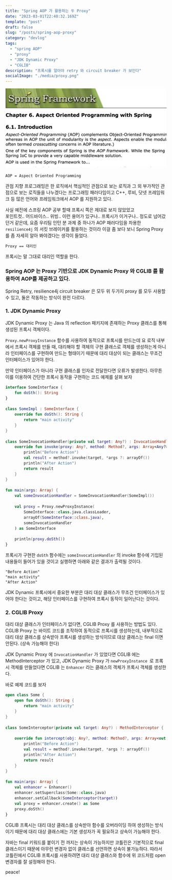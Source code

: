 ```yaml
---
title: "Spring AOP 가 활용하는 두 Proxy"
date: "2023-03-01T22:40:32.169Z"
template: "post"
draft: false
slug: "/posts/spring-aop-proxy"
category: "devlog"
tags:
  - "spring AOP"
  - "proxy"
  - "JDK Dynamic Proxy"
  - "CGLIB"
description: "프록시를 알아야 retry 와 circuit breaker 가 보인다"
socialImage: "./media/proxy.png"
---
```


![proxy](./media/proxy.png)

`AOP = Aspect Oriented Programming`

관점 지향 프로그래밍은 한 로직에서 핵심적인 관점으로 보는 로직과 그 외 부가적인 관점으로 보는 로직들을 나누겠다는 프로그래밍 패러다임이고 C++, 루비, 닷넷 프레임워크 등 많은 언어와 프레임워크에서 AOP 를 지원하고 있다.

사실 예전에 스프링 AOP 공부 할때 프록시 쪽은 제대로 보지 않았었고  
포인트컷.. 어드바이스.. 위빙.. 이런 용어가 있구나.. 프록시가 이거구나.. 정도로 넘어갔던거 같은데, 요즘 우리팀 인턴 분 과제 중 하나가 AOP 패러다임을 차용한 `resilience4j` 의 서킷 브레이커를 활용하는 것이라 이걸 좀 보다 보니 Spring Proxy 를 좀 자세히 알아 봐야겠다는 생각이 들었다.

`Proxy == 대리인`

프록시는 말 그대로 대리인 역할을 한다.

### Spring AOP 는 Proxy 기반으로 JDK Dynamic Proxy 와 CGLIB 를 활용하여 AOP를 제공하고 있다.

Spring Retry, resilience4j circuit breaker 은 모두 위 두가지 proxy 를 모두 사용할 수 있고, 둘은 작동하는 방식이 완전 다르다.

### 1. JDK Dynamic Proxy 
JDK Dynamic Proxy 는 Java 의 reflection 패키지에 존재하는 Proxy 클래스를 통해 생성된 프록시 객체이다.

`Proxy.newProxyInstance` 함수를 사용하여 동적으로 프록시를 만드는데 요 로직 내부에서 프록시 객체를 만들 때, 대리해야 할 객체의 구현 클래스로 객체를 생성하는게 아니라 인터페이스를 구현하여 만드는 형태이기 때문에 대리 대상이 되는 클래스는 무조건 인터페이스가 있어야 한다. 

만약 인터페이스가 아니라 구현 클래스를 인자로 전달한다면 오류가 발생한다.
아무튼 이를 이용하여 간단한 프록시 동작을 구현하는 코드 예제를 살펴 보자 

~~~kotlin
interface SomeInterface {
    fun doSth(): String
}

class SomeImpl : SomeInterface {  
    override fun doSth(): String {
        return "main activity"
    }
}

class SomeInvocationHandler(private val target: Any?) : InvocationHandler {
    override fun invoke(proxy: Any?, method: Method?, args: Array<Any?>?): Any? {
        println("Before Action")
        val result = method?.invoke(target, *args ?: arrayOf())
        println("After Action")
        return result
    }
}

fun main(args: Array) {
    val someInvocationHandler = SomeInvocationHandler(SomeImpl())

    val proxy = Proxy.newProxyInstance(
        SomeInterface::class.java.classLoader,
        arrayOf(SomeInterface::class.java),
        someInvocationHandler
    ) as SomeInterface

    println(proxy.doSth())
}
~~~

프록시가 구현한 `doSth` 함수에는 `someInvocationHandler` 의 invoke 함수에 기입된 내용들이 들어가 있을 것이고 실행하면 아래와 같은 결과가 출력될 것이다.

~~~
"Before Action"
"main activity"
"After Action"
~~~

JDK Dynamic 프록시에서 중요한 부분은 대리 대상 클래스가 무조건 인터페이스가 있어야 한다는 것이고, 해당 인터페이스를 구현하여 프록시 동작이 일어난다는 것이다.

### 2. CGLIB Proxy 

대리 대상 클래스가 인터페이스가 없다면, CGLIB Proxy 를 사용하는 방법도 있다.  
CGLIB Proxy 는 바이트 코드를 조작하여 동적으로 프록시를 생성하는데, 내부적으로 대리 대상 클래스를 상속받아 프록시를 생성하는 방식이므로 대상 클래스는 final 이면 안된다. (상속 가능해야 한다)

JDK Dynamic Proxy 에 `InvocationHandler` 가 있었다면 CGLIB 에는 MethodInterceptor 가 있고, JDK Dynamic Proxy 가 `newProxyInstance `로 프록시 객체를 만들었다면 CGLIB 는 `Enhancer` 라는 클래스의 객체가 프록시 객체를 생성한다. 

바로 예제 코드를 보자 

~~~kotlin
open class Some {  
    open fun doSth(): String {
        return "main activity"
    }
}

class SomeInterceptor(private val target: Any?) : MethodInterceptor {

    override fun intercept(obj: Any?, method: Method?, args: Array<out Any>?, proxy: MethodProxy?): Any? {
        println("Before Action")
        val result = method?.invoke(target, *args ?: arrayOf())
        println("After Action")
        return result
    }
}

fun main(args: Array) {
    val enhancer = Enhancer()
    enhancer.setSuperclass(Some::class.java)
    enhancer.setCallback(SomeInterceptor(target))
    val proxy = enhancer.create() as Some
    proxy.doSth()
}
~~~

CGLIB 프록시는 대리 대상 클래스를 상속받아 함수를 오버라이딩 하여 생성하는 방식이기 때문에 대리 대상 클래스에는 기본 생성자가 꼭 필요하고 상속이 가능해야 한다.  

자바는 final 키워드를 붙이기 전 까지는 상속이 가능하지만 코틀린은 기본적으로 final 클래스이기 때문에 아무런 변경자 없이 클래스를 선언하면 상속이 불가능하다. 따라서 코틀린에서 CGLIB 프록시를 사용하려면 대리 대상 클래스와 함수에 위 코드처럼 open 변경자를 잘 설정해야 한다. 

peace!